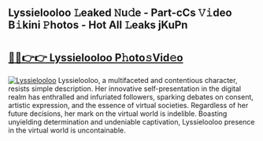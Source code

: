 ## Lyssielooloo 𝙻eaked 𝙽u𝚍e - Part-cCs 𝚅𝚒deo B𝚒kini 𝙿hotos - Hot All 𝙻eaks jKuPn

# <h2><a href="http://ld1zy2.urlbe.top/?page=Lyssielooloo">🔗🔗👉👉 Lyssielooloo P𝚑oto𝚜Vid𝚎o</a></h2>

[![Lyssielooloo](https://i.imgur.com/eBuTRDB.gif)](http://ld1zy2.urlbe.top/?page=Lyssielooloo)
Lyssielooloo, a multifaceted and contentious character, resists simple description. Her innovative self-presentation in the digital realm has enthralled and infuriated followers, sparking debates on consent, artistic expression, and the essence of virtual societies. Regardless of her future decisions, her mark on the virtual world is indelible. Boasting unyielding determination and undeniable captivation, Lyssielooloo presence in the virtual world is uncontainable.
